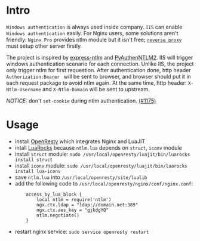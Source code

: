 # Intro

`Windows authentication` is always used inside company. `IIS` can enable `Windows authentication` easily. For Nginx users, some solutions aren't friendly: `Nginx Pro` provides ntlm module but it isn't free; [`reverse proxy`](https://stackoverflow.com/questions/21284935/nginx-reverse-proxy-with-windows-authentication-that-uses-ntlm) must setup other server firstly.

The project is inspired by [express-ntlm](https://github.com/einfallstoll/express-ntlm) and [PyAuthenNTLM2](https://github.com/Legrandin/PyAuthenNTLM2/). IIS will trigger windows authentication scenario for each connection. Unlike IIS, the project only trigger ntlm for first requestion. After authentication done, http header `Authorization:Bearer ` will be sent to browser, and browser should put it in each request package to avoid ntlm again. At the same time, http header: `X-Ntlm-Username` and `X-Ntlm-Domain` will be sent to upstream.

*NOTICE:* don't `set-cookie` during ntlm authentication. [(#1175)](https://github.com/openresty/lua-nginx-module/issues/1175)

# Usage
+ install [OpenResty](http://openresty.org/en/linux-packages.html) which integrates Nginx and LuaJIT
+ intall [LuaRocks](https://openresty.org/en/using-luarocks.html) because `ntlm.lua` depends on `struct`, `iconv` module
+ install `struct` module: `sudo /usr/local/openresty/luajit/bin/luarocks install struct`
+ install `iconv` module: `sudo /usr/local/openresty/luajit/bin/luarocks install lua-iconv`
+ save `ntlm.lua` into `/usr/local/openresty/site/lualib`
+ add the following code to `/usr/local/openresty/nginx/conf/nginx.conf`: 
    ```
        access_by_lua_block {
            local ntlm = require('ntlm')
            ngx.ctx.ldap = "ldap://domain.net:389"
            ngx.ctx.aes_key = "gjkdgYQ"
            ntlm.negotiate()
        }
    ```
+ restart nginx service: `sudo service openresty restart`